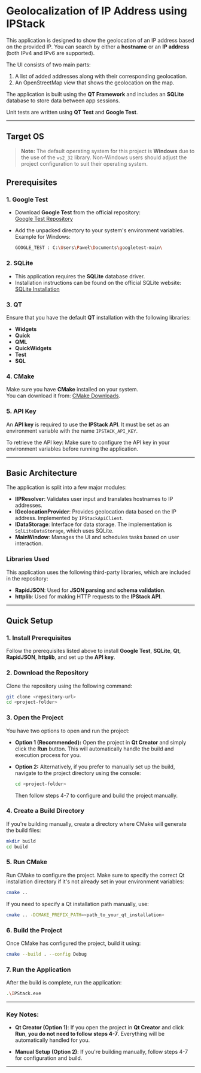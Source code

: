 # Geolocalization of IP Address using IPStack

This application is designed to show the geolocation of an IP address based on the provided IP. You can search by either a **hostname** or an **IP address** (both IPv4 and IPv6 are supported).

The UI consists of two main parts:
1. A list of added addresses along with their corresponding geolocation.
2. An OpenStreetMap view that shows the geolocation on the map.

The application is built using the **QT Framework** and includes an **SQLite** database to store data between app sessions.

Unit tests are written using **QT Test** and **Google Test**.

---

## Target OS

> **Note:** The default operating system for this project is **Windows** due to the use of the `ws2_32` library. Non-Windows users should adjust the project configuration to suit their operating system.


## Prerequisites

### 1. Google Test
- Download **Google Test** from the official repository:  
  [Google Test Repository](https://github.com/google/googletest)
  
- Add the unpacked directory to your system's environment variables.  
  Example for Windows:
  ```bash
  GOOGLE_TEST : C:\Users\Paweł\Documents\googletest-main\
  ```

### 2. SQLite
- This application requires the **SQLite** database driver.
- Installation instructions can be found on the official SQLite website:  
  [SQLite Installation](https://www.sqlite.org/index.html)

### 3. QT
Ensure that you have the default **QT** installation with the following libraries:
- **Widgets**
- **Quick**
- **QML**
- **QuickWidgets**
- **Test**
- **SQL**

### 4. CMake
Make sure you have **CMake** installed on your system.  
You can download it from: [CMake Downloads](https://cmake.org/download/).

### 5. API Key
An **API key** is required to use the **IPStack API**. It must be set as an environment variable with the name `IPSTACK_API_KEY`.

To retrieve the API key:
Make sure to configure the API key in your environment variables before running the application.

---

## Basic Architecture

The application is split into a few major modules:

- **IIPResolver**: Validates user input and translates hostnames to IP addresses.
- **IGeolocationProvider**: Provides geolocation data based on the IP address. Implemented by `IPStackApiClient`.
- **IDataStorage**: Interface for data storage. The implementation is `SqlLiteDataStorage`, which uses SQLite.
- **MainWindow**: Manages the UI and schedules tasks based on user interaction.

### Libraries Used
This application uses the following third-party libraries, which are included in the repository:
- **RapidJSON**: Used for **JSON parsing** and **schema validation**.
- **httplib**: Used for making HTTP requests to the **IPStack API**.

---

## Quick Setup

### 1. Install Prerequisites

Follow the prerequisites listed above to install **Google Test**, **SQLite**, **Qt**, **RapidJSON**, **httplib**, and set up the **API key**.

### 2. Download the Repository

Clone the repository using the following command:

```bash
git clone <repository-url>
cd <project-folder>
```

### 3. Open the Project

You have two options to open and run the project:

- **Option 1 (Recommended):** Open the project in **Qt Creator** and simply click the **Run** button. This will automatically handle the build and execution process for you.
  
- **Option 2:** Alternatively, if you prefer to manually set up the build, navigate to the project directory using the console:

  ```bash
  cd <project-folder>
  ```

  Then follow steps 4-7 to configure and build the project manually.

### 4. Create a Build Directory

If you're building manually, create a directory where CMake will generate the build files:

```bash
mkdir build
cd build
```

### 5. Run CMake

Run CMake to configure the project. Make sure to specify the correct Qt installation directory if it's not already set in your environment variables:

```bash
cmake ..
```

If you need to specify a Qt installation path manually, use:

```bash
cmake .. -DCMAKE_PREFIX_PATH=<path_to_your_qt_installation>
```

### 6. Build the Project

Once CMake has configured the project, build it using:

```bash
cmake --build . --config Debug
```

### 7. Run the Application

After the build is complete, run the application:

```bash
.\IPStack.exe
```

---

### Key Notes:

- **Qt Creator (Option 1)**: If you open the project in **Qt Creator** and click **Run**, **you do not need to follow steps 4-7**. Everything will be automatically handled for you.
  
- **Manual Setup (Option 2)**: If you're building manually, follow steps 4-7 for configuration and build.

---
